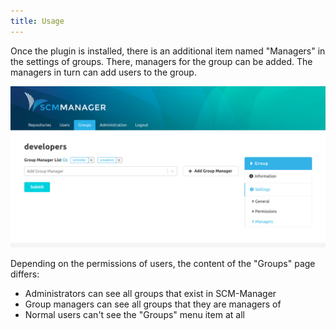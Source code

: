 ```yaml
---
title: Usage
---
```

Once the plugin is installed, there is an additional item named "Managers" in the settings of groups. There, managers for the group can be added. The managers in turn can add users to the group.

![Group Manager Overview](assets/overview.png)

Depending on the permissions of users, the content of the "Groups" page differs:

* Administrators can see all groups that exist in SCM-Manager
* Group managers can see all groups that they are managers of
* Normal users can't see the "Groups" menu item at all
